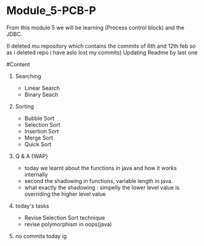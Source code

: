 # Module_5-PCB-P
From this module 5 we will be learning (Process control block) 
and the JDBC.

(I deleted mu repository which contains the commits of 6th and 12th feb so as i deleted repo i have aslo lost my commits)
Updating Readme by last one

#Content

1. Searching
   - Linear Search
   - Binary Seach
   
2. Sorting
   - Bubble Sort
   - Selection Sort
   - Insertion Sort
   - Merge Sort
   - Quick Sort 

3. Q & A {WAP}
   - today we learnt about the functions in java and how it works internally
   - second the shadowing in functions, variable length in java.
   - what exactly the shadowing : simpelly the lower level value is overriding the higher level value

4. today's tasks
   - Revise Selection Sort technique
   - revise polymorphism in oops(java)
5. no commits today ig
   
   
   

